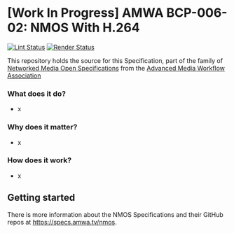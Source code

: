 # \[Work In Progress\] AMWA BCP-006-02: NMOS With H.264

[![Lint Status](https://github.com/AMWA-TV/bcp-006-02/workflows/Lint/badge.svg)](https://github.com/AMWA-TV/bcp-006-02/actions?query=workflow%3ALint)
[![Render Status](https://github.com/AMWA-TV/bcp-006-02/workflows/Render/badge.svg)](https://github.com/AMWA-TV/bcp-006-02/actions?query=workflow%3ARender)

This repository holds the source for this Specification, part of the family of [Networked Media Open Specifications](https://specs.amwa.tv/nmos) from the [Advanced Media Workflow Association](https://amwa.tv)

<!-- INTRO-START -->

### What does it do?

- x

### Why does it matter?

- x

### How does it work?

- x

<!-- INTRO-END -->

## Getting started

There is more information about the NMOS Specifications and their GitHub repos at <https://specs.amwa.tv/nmos>.
